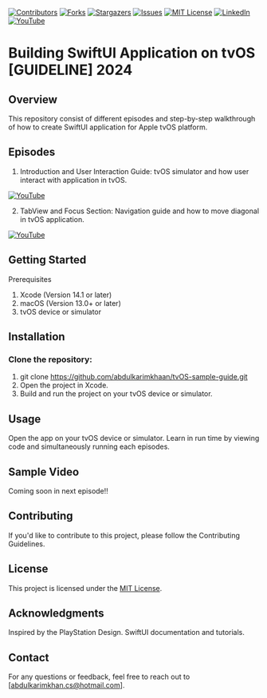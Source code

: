 [![Contributors][contributors-shield]][contributors-url]
[![Forks][forks-shield]][forks-url]
[![Stargazers][stars-shield]][stars-url]
[![Issues][issues-shield]][issues-url]
[![MIT License][license-shield]][license-url]
[![LinkedIn][linkedin-shield]][linkedin-url]
[![YouTube][youtube-shield]][youtube-url]


# Building SwiftUI Application on tvOS [GUIDELINE] 2024

## Overview
This repository consist of different episodes and step-by-step walkthrough of how to create SwiftUI application for Apple tvOS platform.

## Episodes
1. Introduction and User Interaction Guide: tvOS simulator and how user interact with application in tvOS. 

[![YouTube][youtube-shield]][youtube-url-tvOS-first-episode]

2. TabView and Focus Section: Navigation guide and how to move diagonal in tvOS application.

[![YouTube][youtube-shield]][youtube-url-tvOS-second-episode]


## Getting Started
Prerequisites
1. Xcode (Version 14.1 or later)
2. macOS (Version 13.0+ or later)
3. tvOS device or simulator

## Installation
### Clone the repository: 
1. git clone https://github.com/abdulkarimkhaan/tvOS-sample-guide.git
2. Open the project in Xcode.
3. Build and run the project on your tvOS device or simulator.

## Usage
Open the app on your tvOS device or simulator.
Learn in run time by viewing code and simultaneously running each episodes.


## Sample Video
Coming soon in next episode!!

## Contributing
If you'd like to contribute to this project, please follow the Contributing Guidelines.

## License
This project is licensed under the [MIT License][license-url].

## Acknowledgments
Inspired by the PlayStation Design.
SwiftUI documentation and tutorials.

## Contact
For any questions or feedback, feel free to reach out to [abdulkarimkhan.cs@hotmail.com].

[contributors-shield]: https://img.shields.io/github/contributors/abdulkarimkhaan/SwiftUIComponents.svg?style=for-the-badge
[contributors-url]: https://github.com/abdulkarimkhaan/SwiftUIComponents/graphs/contributors
[forks-shield]: https://img.shields.io/github/forks/abdulkarimkhaan/SwiftUIComponents.svg?style=for-the-badge
[forks-url]: https://github.com/abdulkarimkhaan/SwiftUIComponents/network/members
[stars-shield]: https://img.shields.io/github/stars/abdulkarimkhaan/SwiftUIComponents.svg?style=for-the-badge
[stars-url]: https://github.com/abdulkarimkhaan/SwiftUIComponents/stargazers
[linkedin-shield]: https://img.shields.io/badge/-LinkedIn-black.svg?style=for-the-badge&logo=linkedin&colorB=0762C8
[linkedin-url]: https://www.linkedin.com/in/abdulkarimkhan/
[issues-shield]: https://img.shields.io/github/issues/abdulkarimkhaan/SwiftUIComponents.svg?style=for-the-badge
[issues-url]: https://github.com/abdulkarimkhaan/SwiftUIComponents/issues
[license-shield]: https://img.shields.io/github/license/abdulkarimkhaan/SwiftUIComponents.svg?style=for-the-badge
[license-url]: https://github.com/abdulkarimkhaan/SwiftUIComponents/blob/master/LICENSE.txt
[youtube-shield]: https://img.shields.io/badge/-YouTube-red.svg?style=for-the-badge&logo=youtube&colorB=FF0000
[youtube-url]: https://www.youtube.com/watch?v=bcJGuHrU8uo
[youtube-url-tvOS-first-episode]: https://www.youtube.com/watch?v=srb5sgdz2cs&t=3s
[youtube-url-tvOS-second-episode]: https://www.youtube.com/watch?v=srb5sgdz2cs&t=3s
